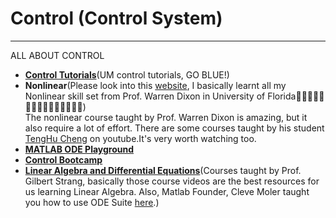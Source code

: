 # Control (Control System)
-------------------
ALL ABOUT CONTROL
* **[Control Tutorials](http://ctms.engin.umich.edu/CTMS/index.php?example=Introduction&section=SystemModeling)**(UM control tutorials, GO BLUE!)<br>
* **Nonlinear**(Please look into this [website](https://mae.ufl.edu/research/matrix/dsc/), I basically learnt all my Nonlinear skill set from Prof. Warren Dixon in University of Florida:crocodile::crocodile::crocodile::crocodile::crocodile::crocodile::crocodile::crocodile::crocodile::crocodile::crocodile::crocodile::crocodile::crocodile::crocodile:)<br>
The nonlinear course taught by Prof. Warren Dixon is amazing, but it also require a lot of effort. There are some courses taught by his student [TengHu Cheng](https://www.youtube.com/channel/UCtOUtRZXxUOBWeLF_cT8r-Q/videos) on youtube.It's very worth watching too.
* **[MATLAB ODE Playground](https://ocw.mit.edu/resources/res-18-009-learn-differential-equations-up-close-with-gilbert-strang-and-cleve-moler-fall-2015/solving-odes-in-matlab/euler-ode1/)**
* **[Control Bootcamp](https://www.youtube.com/channel/UCm5mt-A4w61lknZ9lCsZtBw/playlists)**
* **[Linear Algebra and Differential Equations](http://math.mit.edu/~gs/dela/)**(Courses taught by Prof. Gilbert Strang, basically those course videos are the best resources for us learning Linear Algebra. Also, Matlab Founder, Cleve Moler taught you how to use ODE Suite [here](https://www.mathworks.com/academia/courseware/learn-differential-equations.html).)